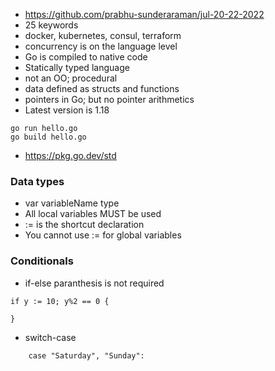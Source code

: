 * https://github.com/prabhu-sunderaraman/jul-20-22-2022
* 25 keywords
* docker, kubernetes, consul, terraform
* concurrency is on the language level
* Go is compiled to native code
* Statically typed language
* not an OO; procedural
* data defined as structs and functions
* pointers in Go; but no pointer arithmetics
* Latest version is 1.18

``` 
go run hello.go
go build hello.go
```

* https://pkg.go.dev/std

### Data types

* var variableName type
* All local variables MUST be used
* := is the shortcut declaration
* You cannot use := for global variables

### Conditionals

* if-else paranthesis is not required
```
if y := 10; y%2 == 0 {

}
```
* switch-case

```
    case "Saturday", "Sunday":
```








